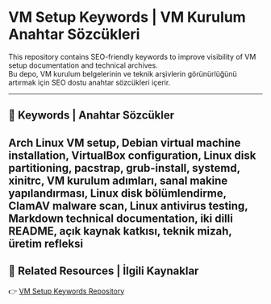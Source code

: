 # VM Setup Keywords | VM Kurulum Anahtar Sözcükleri

This repository contains SEO-friendly keywords to improve visibility of VM setup documentation and technical archives.  
Bu depo, VM kurulum belgelerinin ve teknik arşivlerin görünürlüğünü artırmak için SEO dostu anahtar sözcükleri içerir.

---

## 🔑 Keywords | Anahtar Sözcükler

Arch Linux VM setup, Debian virtual machine installation, VirtualBox configuration, Linux disk partitioning, pacstrap, grub-install, systemd, xinitrc, VM kurulum adımları, sanal makine yapılandırması, Linux disk bölümlendirme, ClamAV malware scan, Linux antivirus testing, Markdown technical documentation, iki dilli README, açık kaynak katkısı, teknik mizah, üretim refleksi
---

## 🔗 Related Resources | İlgili Kaynaklar

👉 [VM Setup Keywords Repository](https://github.com/ahmetsalih353-arch/vm-setup-keywords.md)
